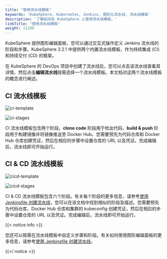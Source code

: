 ```yaml
---
title: "使用流水线模板"
keywords: 'KubeSphere, Kubernetes, Jenkins, 图形化流水线, 流水线模板'
description: '了解如何在 KubeSphere 上使用流水线模板。'
linkTitle: "使用流水线模板"
weight: 11290
---
```


KubeSphere 提供图形编辑面板，您可以通过交互式操作定义 Jenkins 流水线的阶段和步骤。KubeSphere 3.2.1 中提供两个内置流水线模板，作为持续集成 (CI) 和持续交付 (CD) 的框架。

在 KubeSphere 的 DevOps 项目中创建了流水线后，您可以点击该流水线查看其详情，然后点击**编辑流水线**按需选择一个流水线模板。本文档对这两个流水线模板的概念进行阐述。

## CI 流水线模板

![ci-template](/images/docs/zh-cn/devops-user-guide/use-devops/use-pipeline-templates/ci-template.png)

![ci-stages](/images/docs/zh-cn/devops-user-guide/use-devops/use-pipeline-templates/ci-stages.png)

CI 流水线模板包含两个阶段。**clone code** 阶段用于检出代码，**build & push** 阶段用于构建镜像并将镜像推送至 Docker Hub。您需要预先为代码仓库和 Docker Hub 仓库创建凭证，然后在相应的步骤中设置仓库的 URL 以及凭证。完成编辑后，流水线即可开始运行。

## CI & CD 流水线模板

![cicd-template](/images/docs/zh-cn/devops-user-guide/use-devops/use-pipeline-templates/cicd-template.png)

![cicd-stages](/images/docs/zh-cn/devops-user-guide/use-devops/use-pipeline-templates/cicd-stages.png)

CI & CD 流水线模板包含六个阶段。有关每个阶段的更多信息，请参考[使用 Jenkinsfile 创建流水线](../create-a-pipeline-using-jenkinsfile/#流水线概述)，您可以在该文档中找到相似的阶段及描述。您需要预先为代码仓库、Docker Hub 仓库和集群的 kubeconfig 创建凭证，然后在相应的步骤中设置仓库的 URL 以及凭证。完成编辑后，流水线即可开始运行。

{{< notice info >}}

您还可以按需在流水线模板中自定义步骤和阶段。有关如何使用图形编辑面板的更多信息，请参考[使用 Jenkinsfile 创建流水线](../create-a-pipeline-using-graphical-editing-panel/)。

{{</ notice >}}